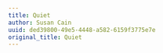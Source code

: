 ```yaml
---
title: Quiet
author: Susan Cain
uuid: ded39800-49e5-4448-a582-6159f3775e7e
original_title: Quiet
---
```


